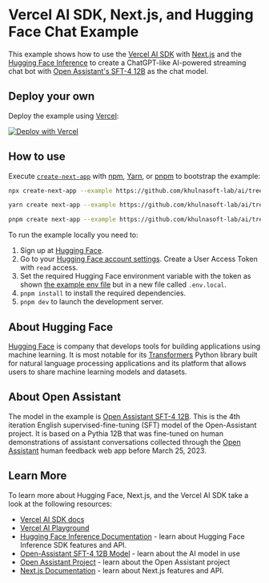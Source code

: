 # Vercel AI SDK, Next.js, and Hugging Face Chat Example

This example shows how to use the [Vercel AI SDK](https://sdk.vercel.ai/docs) with [Next.js](https://nextjs.org/) and the [Hugging Face Inference](https://huggingface.co) to create a ChatGPT-like AI-powered streaming chat bot with [Open Assistant's SFT-4 12B](https://huggingface.co/OpenAssistant/oasst-sft-4-pythia-12b-epoch-3.5) as the chat model.

## Deploy your own

Deploy the example using [Vercel](https://vercel.com?utm_source=github&utm_medium=readme&utm_campaign=ai-sdk-example):

[![Deploy with Vercel](https://vercel.com/button)](https://vercel.com/new/clone?repository-url=https%3A%2F%2Fgithub.com%2Fvercel%2Fai%2Ftree%2Fmain%2Fexamples%2Fnext-huggingface&env=HUGGINGFACE_API_KEY&envDescription=Hugging%20Face%20User%20Access%20Token&envLink=https%3A%2F%2Fhuggingface.co%2Fsettings%2Ftokens&project-name=next-huggingface&repository-name=ai-next-huggingface)

## How to use

Execute [`create-next-app`](https://github.com/vercel/next.js/tree/canary/packages/create-next-app) with [npm](https://docs.npmjs.com/cli/init), [Yarn](https://yarnpkg.com/lang/en/docs/cli/create/), or [pnpm](https://pnpm.io) to bootstrap the example:

```bash
npx create-next-app --example https://github.com/khulnasoft-lab/ai/tree/main/examples/next-huggingface next-huggingface-app
```

```bash
yarn create next-app --example https://github.com/khulnasoft-lab/ai/tree/main/examples/next-huggingface next-huggingface-app
```

```bash
pnpm create next-app --example https://github.com/khulnasoft-lab/ai/tree/main/examples/next-huggingface next-huggingface-app
```

To run the example locally you need to:

1. Sign up at [Hugging Face](https://huggingface.co/join).
2. Go to your [Hugging Face account settings](https://huggingface.co/settings/tokens). Create a User Access Token with `read` access.
3. Set the required Hugging Face environment variable with the token as shown [the example env file](./.env.local.example) but in a new file called `.env.local`.
4. `pnpm install` to install the required dependencies.
5. `pnpm dev` to launch the development server.

## About Hugging Face

[Hugging Face](https://huggingface.co) is company that develops tools for building applications using machine learning. It is most notable for its [Transformers](https://huggingface.co/docs/transformers/index) Python library built for natural language processing applications and its platform that allows users to share machine learning models and datasets.

## About Open Assistant

The model in the example is [Open Assistant SFT-4 12B](https://huggingface.co/OpenAssistant/oasst-sft-4-pythia-12b-epoch-3.5). This is the 4th iteration English supervised-fine-tuning (SFT) model of the Open-Assistant project. It is based on a Pythia 12B that was fine-tuned on human demonstrations of assistant conversations collected through the [Open Assistant](https://open-assistant.io/) human feedback web app before March 25, 2023.

## Learn More

To learn more about Hugging Face, Next.js, and the Vercel AI SDK take a look at the following resources:

- [Vercel AI SDK docs](https://sdk.vercel.ai/docs)
- [Vercel AI Playground](https://play.vercel.ai)
- [Hugging Face Inference Documentation](https://huggingface.co/docs/huggingface.js/inference/README) - learn about Hugging Face Inference SDK features and API.
- [Open-Assistant SFT-4 12B Model](https://huggingface.co/OpenAssistant/oasst-sft-4-pythia-12b-epoch-3.5) - learn about the AI model in use
- [Open Assistant Project](https://open-assistant.io/) - learn about the Open Assistant project
- [Next.js Documentation](https://nextjs.org/docs) - learn about Next.js features and API.
